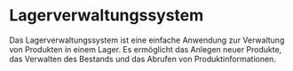 # Lagerverwaltungssystem
 Das Lagerverwaltungssystem ist eine einfache Anwendung zur Verwaltung von Produkten in einem Lager. Es ermöglicht das Anlegen neuer Produkte, das Verwalten des Bestands und das Abrufen von Produktinformationen. 

